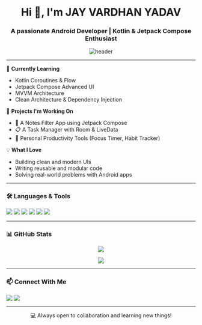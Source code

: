 <h1 align="center">Hi 👋, I'm JAY VARDHAN YADAV</h1>
<h3 align="center">A passionate Android Developer | Kotlin & Jetpack Compose Enthusiast</h3>

<p align="center">
  <img src="https://capsule-render.vercel.app/api?type=waving&color=0ABFBC&height=200&section=header&text=Welcome%20to%20My%20GitHub!&fontSize=40&fontAlign=50&fontColor=ffffff" alt="header"/>
</p>

---

🌱 **Currently Learning**  
- Kotlin Coroutines & Flow  
- Jetpack Compose Advanced UI  
- MVVM Architecture  
- Clean Architecture & Dependency Injection

🚀 **Projects I'm Working On**
- 📱 A Notes Filter App using Jetpack Compose  
- 📋 A Task Manager with Room & LiveData  
- 🎯 Personal Productivity Tools (Focus Timer, Habit Tracker)

💡 **What I Love**  
- Building clean and modern UIs  
- Writing reusable and modular code  
- Solving real-world problems with Android apps  

---

### 🛠️ Languages & Tools

<p align="left">
  <img src="https://img.shields.io/badge/Kotlin-7F52FF?style=for-the-badge&logo=kotlin&logoColor=white"/>
  <img src="https://img.shields.io/badge/Jetpack%20Compose-4285F4?style=for-the-badge&logo=android&logoColor=white"/>
  <img src="https://img.shields.io/badge/Android-3DDC84?style=for-the-badge&logo=android&logoColor=white"/>
  <img src="https://img.shields.io/badge/Room-6DB33F?style=for-the-badge&logo=sqlite&logoColor=white"/>
  <img src="https://img.shields.io/badge/Git-F05032?style=for-the-badge&logo=git&logoColor=white"/>
  <img src="https://img.shields.io/badge/GitHub-181717?style=for-the-badge&logo=github&logoColor=white"/>
</p>

---

### 📊 GitHub Stats

<p align="center">
  <img src="https://github-readme-stats.vercel.app/api?username=your-username&show_icons=true&theme=react&hide_border=true"/>
</p>

<p align="center">
  <img src="https://github-readme-streak-stats.herokuapp.com?user=your-username&theme=react&hide_border=true"/>
</p>

---

### 📫 Connect With Me

<p align="left">
  <a href="https://www.linkedin.com/in/your-profile" target="blank"><img align="center" src="https://img.shields.io/badge/LinkedIn-0077B5?style=for-the-badge&logo=linkedin&logoColor=white" /></a>
  <a href="mailto:your.email@example.com"><img align="center" src="https://img.shields.io/badge/Email-D14836?style=for-the-badge&logo=gmail&logoColor=white" /></a>
</p>

---

<p align="center">💻 Always open to collaboration and learning new things!</p>
